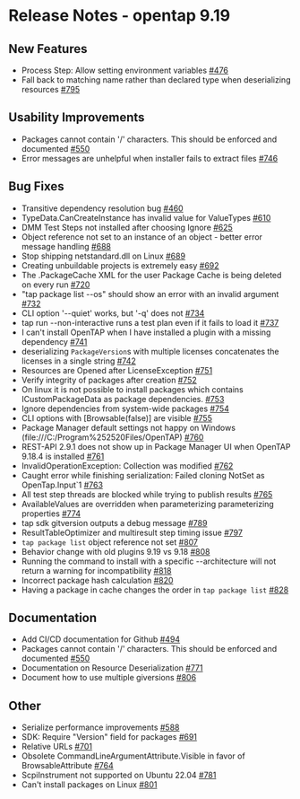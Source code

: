 Release Notes - opentap 9.19 
 ============= 

New Features 
 ------- 

- Process Step: Allow setting environment variables [#476](https://github.com/opentap/opentap/issues/476)
- Fall back to matching name rather than declared type when deserializing resources [#795](https://github.com/opentap/opentap/issues/795)


Usability Improvements 
 ------- 

- Packages cannot contain '/' characters. This should be enforced and documented [#550](https://github.com/opentap/opentap/issues/550)
- Error messages are unhelpful when installer fails to extract files [#746](https://github.com/opentap/opentap/issues/746)


Bug Fixes 
 ------- 

- Transitive dependency resolution bug [#460](https://github.com/opentap/opentap/issues/460)
- TypeData.CanCreateInstance has invalid value for ValueTypes [#610](https://github.com/opentap/opentap/issues/610)
- DMM Test Steps not installed after choosing Ignore [#625](https://github.com/opentap/opentap/issues/625)
- Object reference not set to an instance of an object - better error message handling [#688](https://github.com/opentap/opentap/issues/688)
- Stop shipping netstandard.dll on Linux [#689](https://github.com/opentap/opentap/issues/689)
- Creating unbuildable projects is extremely easy [#692](https://github.com/opentap/opentap/issues/692)
- The .PackageCache XML for the user Package Cache is being deleted on every run [#720](https://github.com/opentap/opentap/issues/720)
- "tap package list --os" should show an error with an invalid argument [#732](https://github.com/opentap/opentap/issues/732)
- CLI option '--quiet' works, but '-q' does not [#734](https://github.com/opentap/opentap/issues/734)
- tap run --non-interactive runs a test plan even if it fails to load it [#737](https://github.com/opentap/opentap/issues/737)
- I can't install OpenTAP when I have installed a plugin with a missing dependency [#741](https://github.com/opentap/opentap/issues/741)
- deserializing `PackageVersion`s with multiple licenses concatenates the licenses in a single string [#742](https://github.com/opentap/opentap/issues/742)
- Resources are Opened after LicenseException [#751](https://github.com/opentap/opentap/issues/751)
- Verify integrity of packages after creation [#752](https://github.com/opentap/opentap/issues/752)
- On linux it is not possible to install packages which contains ICustomPackageData as package dependencies. [#753](https://github.com/opentap/opentap/issues/753)
- Ignore dependencies from system-wide packages [#754](https://github.com/opentap/opentap/issues/754)
- CLI options with [Browsable(false)] are visible [#755](https://github.com/opentap/opentap/issues/755)
- Package Manager default settings not happy on Windows (file:///C:/Program%252520Files/OpenTAP)  [#760](https://github.com/opentap/opentap/issues/760)
- REST-API 2.9.1 does not show up in Package Manager UI when OpenTAP 9.18.4 is installed [#761](https://github.com/opentap/opentap/issues/761)
- InvalidOperationException: Collection was modified [#762](https://github.com/opentap/opentap/issues/762)
- Caught error while finishing serialization: Failed cloning NotSet as OpenTap.Input`1 [#763](https://github.com/opentap/opentap/issues/763)
- All test step threads are blocked while trying to publish results [#765](https://github.com/opentap/opentap/issues/765)
- AvailableValues are overridden when parameterizing parameterizing properties [#774](https://github.com/opentap/opentap/issues/774)
- tap sdk gitversion outputs a debug message [#789](https://github.com/opentap/opentap/issues/789)
- ResultTableOptimizer and multiresult step timing issue [#797](https://github.com/opentap/opentap/issues/797)
- `tap package list` object reference not set [#807](https://github.com/opentap/opentap/issues/807)
- Behavior change with old plugins 9.19 vs 9.18 [#808](https://github.com/opentap/opentap/issues/808)
- Running the command to install with a specific --architecture will not return a warning for incompatibility [#818](https://github.com/opentap/opentap/issues/818)
- Incorrect package hash calculation [#820](https://github.com/opentap/opentap/issues/820)
- Having a package in cache changes the order in `tap package list` [#828](https://github.com/opentap/opentap/issues/828)


Documentation 
 ------- 

- Add CI/CD documentation for Github [#494](https://github.com/opentap/opentap/issues/494)
- Packages cannot contain '/' characters. This should be enforced and documented [#550](https://github.com/opentap/opentap/issues/550)
- Documentation on Resource Deserialization [#771](https://github.com/opentap/opentap/issues/771)
- Document how to use multiple giversions [#806](https://github.com/opentap/opentap/issues/806)


Other 
 ------- 

- Serialize performance improvements [#588](https://github.com/opentap/opentap/pull/588)
- SDK: Require "Version" field for packages [#691](https://github.com/opentap/opentap/issues/691)
- Relative URLs [#701](https://github.com/opentap/opentap/issues/701)
- Obsolete CommandLineArgumentAttribute.Visible in favor of BrowsableAttribute [#764](https://github.com/opentap/opentap/issues/764)
- ScpiInstrument not supported on Ubuntu 22.04 [#781](https://github.com/opentap/opentap/issues/781)
- Can't install packages on Linux [#801](https://github.com/opentap/opentap/issues/801)

